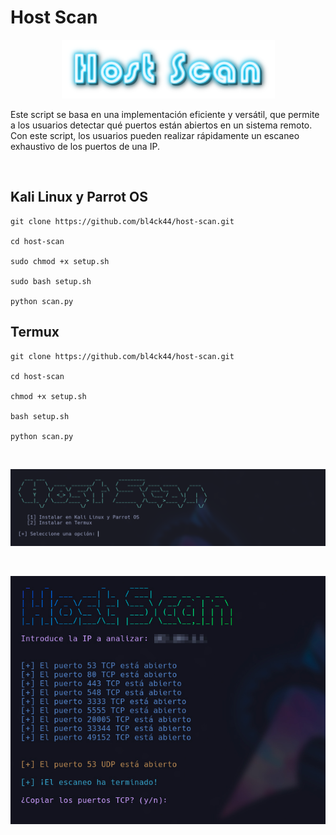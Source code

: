 # Host Scan

<p align="center">
<img src="Logotipo.png">
</p>

Este script se basa en una implementación eficiente y versátil, que permite a los usuarios detectar qué puertos están abiertos en un sistema remoto. Con este script, los usuarios pueden realizar rápidamente un escaneo exhaustivo de los puertos de una IP.

<br>

## Kali Linux y Parrot OS
```
git clone https://github.com/bl4ck44/host-scan.git

cd host-scan

sudo chmod +x setup.sh

sudo bash setup.sh

python scan.py
```

## Termux

```
git clone https://github.com/bl4ck44/host-scan.git

cd host-scan

chmod +x setup.sh

bash setup.sh

python scan.py
```

<br>

<p align="center">
<img src="Img/muestra1.png">
</p>

<br>

<p align="center">
<img src="Img/muestra2.jpg">
</p>
